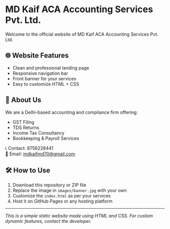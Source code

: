 
# MD Kaif ACA Accounting Services Pvt. Ltd.

Welcome to the official website of MD Kaif ACA Accounting Services Pvt. Ltd.

## 🌐 Website Features

- Clean and professional landing page
- Responsive navigation bar
- Front banner for your services
- Easy to customize HTML + CSS

## 🧾 About Us

We are a Delhi-based accounting and compliance firm offering:

- GST Filing
- TDS Returns
- Income Tax Consultancy
- Bookkeeping & Payroll Services

📞 Contact: 8756228441  
📧 Email: mdkaifmd70@gmail.com

## 🛠 How to Use

1. Download this repository or ZIP file
2. Replace the image in `images/banner.jpg` with your own
3. Customize the `index.html` as per your services
4. Host it on GitHub Pages or any hosting platform

---

*This is a simple static website made using HTML and CSS. For custom dynamic features, contact the developer.*
